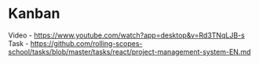 # Kanban 
Video - https://www.youtube.com/watch?app=desktop&v=Rd3TNqLJB-s
Task - https://github.com/rolling-scopes-school/tasks/blob/master/tasks/react/project-management-system-EN.md
